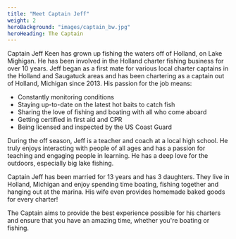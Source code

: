 ```yaml
---
title: "Meet Captain Jeff"
weight: 2
heroBackground: "images/captain_bw.jpg"
heroHeading: The Captain
---
```


Captain Jeff Keen has grown up fishing the waters off of Holland, on Lake Mighigan. He has been involved in the Holland charter fishing business for over 10 years. Jeff began as a first mate for various local charter captains in the Holland and Saugatuck areas and has been chartering as a captain out of Holland, Michigan since 2013. His passion for the job means:

- Constantly monitoring conditions
- Staying up-to-date on the latest hot baits to catch fish
- Sharing the love of fishing and boating with all who come aboard
- Getting certified in first aid and CPR
- Being licensed and inspected by the US Coast Guard

During the off season, Jeff is a teacher and coach at a local high school. He truly enjoys interacting with people of all ages and has a passion for teaching and engaging people in learning. He has a deep love for the outdoors, especially big lake fishing.

Captain Jeff has been married for 13 years and has 3 daughters. They live in Holland, Michigan and enjoy spending time boating, fishing together and hanging out at the marina. His wife even provides homemade baked goods for every charter!

The Captain aims to provide the best experience possible for his charters and ensure that you have an amazing time, whether you're boating or fishing.
